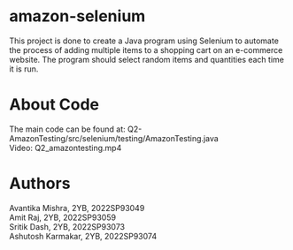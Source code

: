 # amazon-selenium
This project is done to create a Java program using Selenium to automate the process of adding multiple items to a shopping cart on an e-commerce website. 
The program should select random items and quantities each time it is run.

# About Code
The main code can be found at: Q2-AmazonTesting/src/selenium/testing/AmazonTesting.java  
Video: Q2_amazontesting.mp4

# Authors
Avantika Mishra, 2YB, 2022SP93049  
Amit Raj, 2YB, 2022SP93059  
Sritik Dash, 2YB, 2022SP93073  
Ashutosh Karmakar, 2YB, 2022SP93074
